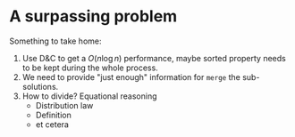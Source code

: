 # A surpassing problem

Something to take home:

1. Use D&C to get a $O(n \log n)$ performance, maybe sorted property needs to be kept during the whole process.
2. We need to provide "just enough" information for `merge` the sub-solutions.
3. How to divide? Equational reasoning
    + Distribution law
    + Definition
    + et cetera
